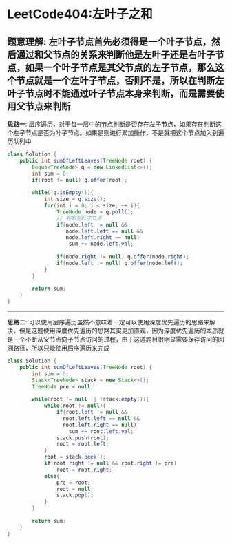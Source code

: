# LeetCode404:左叶子之和

## 题意理解: 左叶子节点首先必须得是一个叶子节点，然后通过和父节点的关系来判断他是左叶子还是右叶子节点，如果一个叶子节点是其父节点的左子节点，那么这个节点就是一个左叶子节点，否则不是，所以在判断左叶子节点时不能通过叶子节点本身来判断，而是需要使用父节点来判断

**思路一**: 层序遍历，对于每一层中的节点判断是否存在左子节点，如果存在判断这个左子节点是否为叶子节点。如果是则进行累加操作，不是就把这个节点加入到遍历队列中

```java
class Solution {
    public int sumOfLeftLeaves(TreeNode root) {
        Deque<TreeNode> q = new LinkedList<>();
        int sum = 0;
        if(root != null) q.offer(root);        
        
        while(!q.isEmpty()){
            int size = q.size();
            for(int i = 0; i < size; ++ i){
                TreeNode node = q.poll();
                // 判断左叶子节点
                if(node.left != null &&
                   node.left.left == null &&
                   node.left.right == null)
                    sum += node.left.val;
            
                if(node.right != null) q.offer(node.right);
                if(node.left != null) q.offer(node.left);
            }
        }
        
        return sum;
    }
}
```

---

**思路二**: 可以使用层序遍历虽然不意味着一定可以使用深度优先遍历的思路来解决，但是这题使用深度优先遍历的思路其实更加直观，因为深度优先遍历的本质就是一个不断从父节点向子节点访问的过程，由于这道题目很明显需要保存访问的回溯路径，所以只能使用后序遍历来完成

```java
class Solution {
    public int sumOfLeftLeaves(TreeNode root) {
        int sum = 0;
        Stack<TreeNode> stack = new Stack<>();
        TreeNode pre = null;
        
        while(root != null || !stack.empty()){
            while(root != null){
                if(root.left != null && 
                  root.left.left == null &&
                  root.left.right == null)
                    sum += root.left.val;
                stack.push(root);
                root = root.left;
            }
            root = stack.peek();
            if(root.right != null && root.right != pre)
                root = root.right;
            else{
                pre = root;
                root = null;
                stack.pop();
            }
        }
        
        return sum;
    }
}
```
